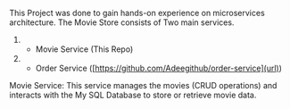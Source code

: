 This Project was done to gain hands-on experience on microservices architecture. The Movie Store consists of Two main services.
1. - Movie Service (This Repo)
2. - Order Service ([https://github.com/Adeegithub/order-service](url))


Movie Service: This service manages the movies (CRUD operations) and interacts with the My SQL Database to store or retrieve movie data.

<center>  <![Movie Store](https://github.com/user-attachments/assets/b0560975-e37c-4a5a-a311-cb211421b3d1) /center>
